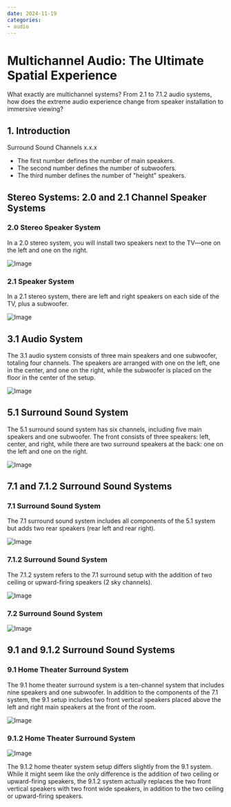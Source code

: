 ```yaml
---
date: 2024-11-19
categories:
- audio
---
```


# Multichannel Audio: The Ultimate Spatial Experience

What exactly are multichannel systems? From 2.1 to 7.1.2 audio systems, how does the extreme audio experience change from speaker installation to immersive viewing?

<!-- more -->

## 1. Introduction
Surround Sound Channels x.x.x
- The first number defines the number of main speakers.
- The second number defines the number of subwoofers.
- The third number defines the number of "height" speakers.

## Stereo Systems: 2.0 and 2.1 Channel Speaker Systems

### 2.0 Stereo Speaker System
In a 2.0 stereo system, you will install two speakers next to the TV—one on the left and one on the right.

![Image](../../assets/images/speaker/声道示意/2.0%20声道.png)

### 2.1 Speaker System
In a 2.1 stereo system, there are left and right speakers on each side of the TV, plus a subwoofer.

![Image](../../assets/images/speaker/声道示意/2.1%20声道.png)

## 3.1 Audio System
The 3.1 audio system consists of three main speakers and one subwoofer, totaling four channels. The speakers are arranged with one on the left, one in the center, and one on the right, while the subwoofer is placed on the floor in the center of the setup.

![Image](../../assets/images/speaker/声道示意/3.1%20声道.png)

## 5.1 Surround Sound System
The 5.1 surround sound system has six channels, including five main speakers and one subwoofer. The front consists of three speakers: left, center, and right, while there are two surround speakers at the back: one on the left and one on the right.

![Image](../../assets/images/speaker/声道示意/5.1%20声道.png)

## 7.1 and 7.1.2 Surround Sound Systems

### 7.1 Surround Sound System
The 7.1 surround sound system includes all components of the 5.1 system but adds two rear speakers (rear left and rear right).

![Image](../../assets/images/speaker/声道示意/7.1%20声道.png)

### 7.1.2 Surround Sound System
The 7.1.2 system refers to the 7.1 surround setup with the addition of two ceiling or upward-firing speakers (2 sky channels).

![Image](../../assets/images/speaker/声道示意/7.1.2%20声道.png)

### 7.2 Surround Sound System

![Image](../../assets/images/speaker/声道示意/7.2%20声道.png)

## 9.1 and 9.1.2 Surround Sound Systems

### 9.1 Home Theater Surround System
The 9.1 home theater surround system is a ten-channel system that includes nine speakers and one subwoofer. In addition to the components of the 7.1 system, the 9.1 setup includes two front vertical speakers placed above the left and right main speakers at the front of the room.

![Image](../../assets/images/speaker/声道示意/9.1%20声道.png)

### 9.1.2 Home Theater Surround System

![Image](../../assets/images/speaker/声道示意/9.1.2%20声道.png)

The 9.1.2 home theater system setup differs slightly from the 9.1 system. While it might seem like the only difference is the addition of two ceiling or upward-firing speakers, the 9.1.2 system actually replaces the two front vertical speakers with two front wide speakers, in addition to the two ceiling or upward-firing speakers.
